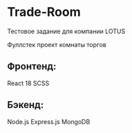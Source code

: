 # Trade-Room

Тестовое задание для компании LOTUS

Фуллстек проект комнаты торгов

## Фронтенд:

React 18
SCSS

## Бэкенд:

Node.js
Express.js
MongoDB

